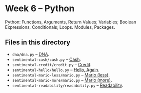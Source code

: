 # Week 6 – Python

Python: Functions, Arguments, Return Values; Variables; Boolean Expressions, Conditionals; Loops. Modules, Packages.

## Files in this directory

- `dna/dna.py` – [DNA](https://cs50.harvard.edu/x/psets/6/dna/).
- `sentimental-cash/cash.py` – [Cash](https://cs50.harvard.edu/x/psets/6/cash/).
- `sentimental-credit/credit.py` – [Credit](https://cs50.harvard.edu/x/psets/6/credit/).
- `sentimental-hello/hello.py` – [Hello, Again](https://cs50.harvard.edu/x/psets/6/hello/).
- `sentimental-mario-less/mario.py` – [Mario (less)](https://cs50.harvard.edu/x/psets/6/mario/less/). 
- `sentimental-mario-more/mario.py` – [Mario (more)](https://cs50.harvard.edu/x/psets/6/mario/more/).
- `sentimental-readability/readability.py` – [Readability](https://cs50.harvard.edu/x/psets/6/readability/).
